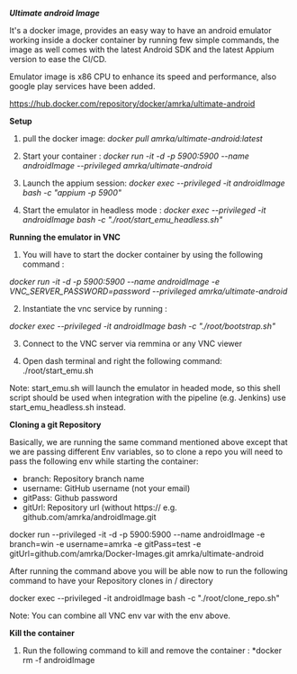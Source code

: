 ***Ultimate android Image***

It's a docker image, provides an easy way to have an android emulator working inside a docker container by running few simple commands, the image as well comes with the latest Android SDK and the latest Appium version to ease the CI/CD.

Emulator image is x86 CPU to enhance its speed and performance, also google play services have been added.

https://hub.docker.com/repository/docker/amrka/ultimate-android

**Setup** 

1. pull the docker image: *docker pull amrka/ultimate-android:latest*

2. Start your container : *docker run -it -d -p 5900:5900 --name androidImage --privileged amrka/ultimate-android*

3. Launch the appium session: *docker exec --privileged  -it androidImage bash -c "appium -p 5900"*

4. Start the emulator in headless mode : *docker exec --privileged  -it androidImage bash -c "./root/start_emu_headless.sh"*


**Running the emulator in VNC**

1. You will have to start the docker container by using the following command : 

*docker run -it -d -p 5900:5900 --name androidImage -e VNC_SERVER_PASSWORD=password  --privileged amrka/ultimate-android*

2. Instantiate the vnc service by running : 

*docker exec --privileged  -it androidImage bash -c "./root/bootstrap.sh"*

3. Connect to the VNC server via remmina or any VNC viewer

4. Open dash terminal and right the following command:  ./root/start_emu.sh

Note: start_emu.sh will launch the emulator in headed mode, so this shell script should be used when integration with the pipeline (e.g. Jenkins)
 use start_emu_headless.sh instead.

**Cloning a git Repository**

Basically, we are running the same command mentioned above except that we are passing different Env variables, so to clone a repo you will need to pass the following env
while starting the container:

- branch:      Repository branch name
- username: GitHub username (not your email)
- gitPass:      Github password
- gitUrl:        Repository url (without https://   e.g. github.com/amrka/androidImage.git

docker run --privileged -it -d -p 5900:5900 --name androidImage -e branch=win -e username=amrka -e gitPass=test -e gitUrl=github.com/amrka/Docker-Images.git amrka/ultimate-android

After running the command above you will be able now to run the following command to have  your
Repository clones in / directory 

docker exec --privileged -it androidImage bash -c "./root/clone_repo.sh"

Note: You can combine all VNC env var with the env above.


**Kill the container**
1. Run the following command to kill and remove the container : *docker rm -f  androidImage
